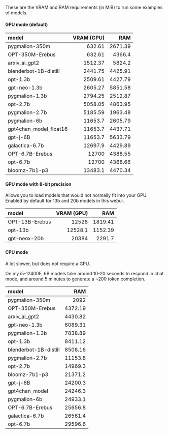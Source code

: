 These are the VRAM and RAM requirements (in MiB) to run some examples of models.

#### GPU mode (default)

| model                  |   VRAM (GPU) |     RAM |
|:-----------------------|-------------:|--------:|
| pygmalion-350m         |       632.61 | 2671.39 |
| OPT-350M-Erebus        |       632.61 | 4366.4  |
| arxiv_ai_gpt2          |      1512.37 | 5824.2  |
| blenderbot-1B-distill  |      2441.75 | 4425.91 |
| opt-1.3b               |      2509.61 | 4427.79 |
| gpt-neo-1.3b           |      2605.27 | 5851.58 |
| pygmalion-1.3b         |      2794.25 | 2512.87 |
| opt-2.7b               |      5058.05 | 4863.95 |
| pygmalion-2.7b         |      5185.59 | 1963.48 |
| pygmalion-6b           |     11653.7  | 2605.79 |
| gpt4chan_model_float16 |     11653.7  | 4437.71 |
| gpt-j-6B               |     11653.7  | 5633.79 |
| galactica-6.7b         |     12697.9  | 4429.89 |
| OPT-6.7B-Erebus        |     12700    | 4388.55 |
| opt-6.7b               |     12700    | 4368.66 |
| bloomz-7b1-p3          |     13483.1  | 4470.34 |

#### GPU mode with 8-bit precision

Allows you to load models that would not normally fit into your GPU. Enabled by default for 13b and 20b models in this webui.

| model          |   VRAM (GPU) |     RAM |
|:---------------|-------------:|--------:|
| OPT-13B-Erebus |      12528   | 1819.41 |
| opt-13b        |      12528.1 | 1152.39 |
| gpt-neox-20b   |      20384   | 2291.7  |

#### CPU mode

A lot slower, but does not require a GPU. 

On my i5-12400F, 6B models take around 10-20 seconds to respond in chat mode, and around 5 minutes to generate a ~200 token completion. 

| model                  |      RAM |
|:-----------------------|---------:|
| pygmalion-350m         |  2092    |
| OPT-350M-Erebus        |  4372.19 |
| arxiv_ai_gpt2          |  4430.82 |
| gpt-neo-1.3b           |  6089.31 |
| pygmalion-1.3b         |  7838.89 |
| opt-1.3b               |  8411.12 |
| blenderbot-1B-distill  |  8508.16 |
| pygmalion-2.7b         | 11153.8  |
| opt-2.7b               | 14969.3  |
| bloomz-7b1-p3          | 21371.2  |
| gpt-j-6B               | 24200.3  |
| gpt4chan_model         | 24246.3  |
| pygmalion-6b           | 24933.1  |
| OPT-6.7B-Erebus        | 25656.8  |
| galactica-6.7b         | 26561.4  |
| opt-6.7b               | 29596.6  |
